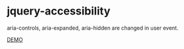 # jquery-accessibility
aria-controls, aria-expanded, aria-hidden are changed in user event.

[DEMO](https://rawgit.com/sty-dev/jquery-accessibility/master/demo/index.html "Demo html")
